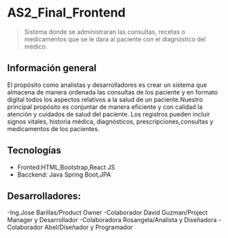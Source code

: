 # AS2_Final_Frontend
> Sistema donde se administraran las consultas, recetas o medicamentos que se le dara al paciente con el diagnóstico del médico.


## Información general
El propósito como analistas y desarrolladores es crear un sistema que almacena de manera ordenada las consultas de los paciente y en formato digital todos los aspectos relativos a la salud de un paciente.Nuestro principal propósito es conjuntar de manera eficiente y con calidad la atención y cuidados de salud del paciente.
Los registros pueden incluir signos vitales, historia médica, diagnósticos, prescripciones,consultas y medicamentos de los pacientes.

## Tecnologías

* Fronted:HTML,Bootstrap,React JS
* Bacckend: Java Spring Boot,JPA



## Desarrolladores:

-Ing.Jose Barillas/Product Owner
-Colaborador David Guzman/Project Manager y Desarrollador
-Colaboradora Rosangela/Analista y Diseñadora
-Colaborador Abel/Diseñador y Programador